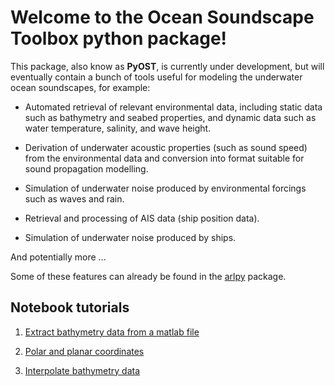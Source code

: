 # Welcome to the Ocean Soundscape Toolbox python package!

This package, also know as **PyOST**, is currently under development, but will eventually 
contain a bunch of tools useful for modeling the underwater ocean 
soundscapes, for example:

 * Automated retrieval of relevant environmental data, including static 
   data such as bathymetry and seabed properties, and dynamic data such 
   as water temperature, salinity, and wave height.

 * Derivation of underwater acoustic properties (such as sound speed) from 
   the environmental data and conversion into format suitable for sound 
   propagation modelling.

 * Simulation of underwater noise produced by environmental forcings 
   such as waves and rain.

 * Retrieval and processing of AIS data (ship position data).

 * Simulation of underwater noise produced by ships.

And potentially more ...

Some of these features can already be found in the [arlpy](https://github.com/org-arl/arlpy) package.

## Notebook tutorials

 1. [Extract bathymetry data from a matlab file](docs/demo_notebooks/read_bathy.ipynb)

 2. [Polar and planar coordinates](docs/demo_notebooks/coordinates.ipynb)

 3. [Interpolate bathymetry data](docs/demo_notebooks/interp_bathy.ipynb)